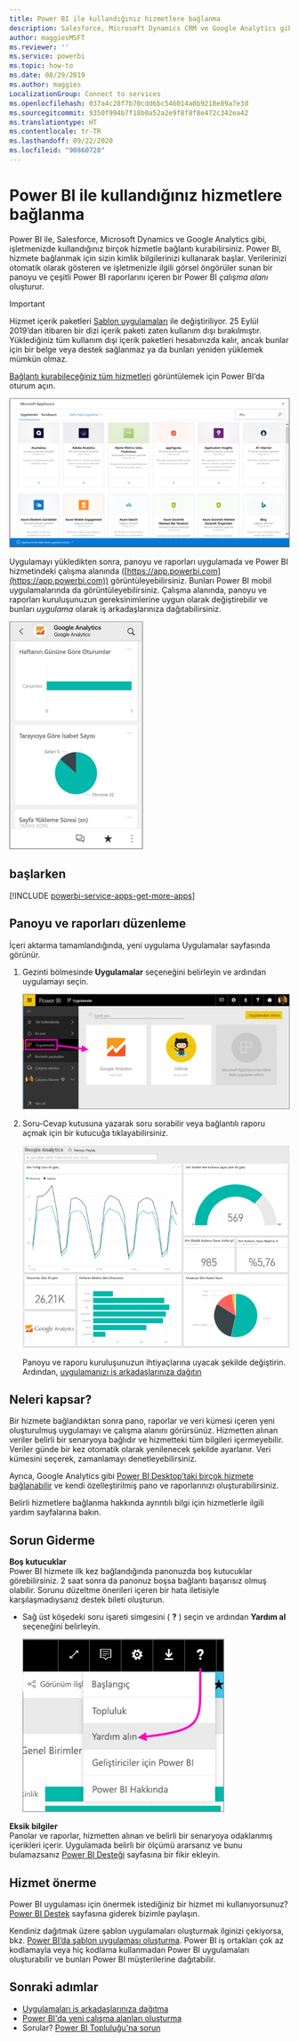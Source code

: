 ```yaml
---
title: Power BI ile kullandığınız hizmetlere bağlanma
description: Salesforce, Microsoft Dynamics CRM ve Google Analytics gibi, işletmenizde kullandığınız birçok hizmetle bağlantı kurabilirsiniz.
author: maggiesMSFT
ms.reviewer: ''
ms.service: powerbi
ms.topic: how-to
ms.date: 08/29/2019
ms.author: maggies
LocalizationGroup: Connect to services
ms.openlocfilehash: 037a4c28f7b70cdd6bc546014a0b9218e89a7e3d
ms.sourcegitcommit: 9350f994b7f18b0a52a2e9f8f8f8e472c342ea42
ms.translationtype: HT
ms.contentlocale: tr-TR
ms.lasthandoff: 09/22/2020
ms.locfileid: "90860728"
---
```

# <a name="connect-to-the-services-you-use-with-power-bi"></a>Power BI ile kullandığınız hizmetlere bağlanma
Power BI ile, Salesforce, Microsoft Dynamics ve Google Analytics gibi, işletmenizde kullandığınız birçok hizmetle bağlantı kurabilirsiniz. Power BI, hizmete bağlanmak için sizin kimlik bilgilerinizi kullanarak başlar. Verilerinizi otomatik olarak gösteren ve işletmenizle ilgili görsel öngörüler sunan bir panoyu ve çeşitli Power BI raporlarını içeren bir Power BI *çalışma alanı* oluşturur.

>[!IMPORTANT]
>Hizmet içerik paketleri [Şablon uygulamaları](./service-template-apps-overview.md) ile değiştiriliyor. 25 Eylül 2019’dan itibaren bir dizi içerik paketi zaten kullanım dışı bırakılmıştır. Yüklediğiniz tüm kullanım dışı içerik paketleri hesabınızda kalır, ancak bunlar için bir belge veya destek sağlanmaz ya da bunları yeniden yüklemek mümkün olmaz.

[Bağlantı kurabileceğiniz tüm hizmetleri](https://app.powerbi.com/getdata/services) görüntülemek için Power BI’da oturum açın. 

![AppSource uygulamaları](media/service-connect-to-services/overview.png)

Uygulamayı yükledikten sonra, panoyu ve raporları uygulamada ve Power BI hizmetindeki çalışma alanında ([https://app.powerbi.com](https://app.powerbi.com)) görüntüleyebilirsiniz. Bunları Power BI mobil uygulamalarında da görüntüleyebilirsiniz. Çalışma alanında, panoyu ve raporları kuruluşunuzun gereksinimlerine uygun olarak değiştirebilir ve bunları *uygulama* olarak iş arkadaşlarınıza dağıtabilirsiniz. 

![Power BI mobil uygulamasında Google Analytics uygulaması](media/service-connect-to-services/power-bi-service-mobile-app-240.png)

## <a name="get-started"></a>başlarken
[!INCLUDE [powerbi-service-apps-get-more-apps](../includes/powerbi-service-apps-get-more-apps.md)]

## <a name="edit-the-dashboard-and-reports"></a>Panoyu ve raporları düzenleme
İçeri aktarma tamamlandığında, yeni uygulama Uygulamalar sayfasında görünür.

1. Gezinti bölmesinde **Uygulamalar** seçeneğini belirleyin ve ardından uygulamayı seçin.
   
     ![Uygulamalar sayfası](media/service-connect-to-services/power-bi-service-apps-open-app.png)
2. Soru-Cevap kutusuna yazarak soru sorabilir veya bağlantılı raporu açmak için bir kutucuğa tıklayabilirsiniz. 
   
    ![Google Analytics panosu](media/service-connect-to-services/googleanalytics2.png)
   
    Panoyu ve raporu kuruluşunuzun ihtiyaçlarına uyacak şekilde değiştirin. Ardından, [uygulamanızı iş arkadaşlarınıza dağıtın](../collaborate-share/service-create-distribute-apps.md)

## <a name="whats-included"></a>Neleri kapsar?
Bir hizmete bağlandıktan sonra pano, raporlar ve veri kümesi içeren yeni oluşturulmuş uygulamayı ve çalışma alanını görürsünüz. Hizmetten alınan veriler belirli bir senaryoya bağlıdır ve hizmetteki tüm bilgileri içermeyebilir. Veriler günde bir kez otomatik olarak yenilenecek şekilde ayarlanır. Veri kümesini seçerek, zamanlamayı denetleyebilirsiniz.

Ayrıca, Google Analytics gibi [Power BI Desktop’taki birçok hizmete bağlanabilir](desktop-data-sources.md) ve kendi özelleştirilmiş pano ve raporlarınızı oluşturabilirsiniz.  

Belirli hizmetlere bağlanma hakkında ayrıntılı bilgi için hizmetlerle ilgili yardım sayfalarına bakın.

## <a name="troubleshooting"></a>Sorun Giderme
**Boş kutucuklar**  
Power BI hizmete ilk kez bağlandığında panonuzda boş kutucuklar görebilirsiniz. 2 saat sonra da panonuz boşsa bağlantı başarısız olmuş olabilir. Sorunu düzeltme önerileri içeren bir hata iletisiyle karşılaşmadıysanız destek bileti oluşturun.

* Sağ üst köşedeki soru işareti simgesini ( **?** ) seçin ve ardından **Yardım al** seçeneğini belirleyin.
  
    ![Yardım al simgesi](media/service-connect-to-services/power-bi-service-get-help.png)

**Eksik bilgiler**  
Panolar ve raporlar, hizmetten alınan ve belirli bir senaryoya odaklanmış içerikleri içerir. Uygulamada belirli bir ölçümü ararsanız ve bunu bulamazsanız [Power BI Desteği](https://support.powerbi.com/forums/265200-power-bi) sayfasına bir fikir ekleyin.

## <a name="suggesting-services"></a>Hizmet önerme
Power BI uygulaması için önermek istediğiniz bir hizmet mi kullanıyorsunuz? [Power BI Destek](https://support.powerbi.com/forums/265200-power-bi) sayfasına giderek bizimle paylaşın.

Kendiniz dağıtmak üzere şablon uygulamaları oluşturmak ilginizi çekiyorsa, bkz. [Power BI’da şablon uygulaması oluşturma](service-template-apps-create.md). Power BI iş ortakları çok az kodlamayla veya hiç kodlama kullanmadan Power BI uygulamaları oluşturabilir ve bunları Power BI müşterilerine dağıtabilir. 

## <a name="next-steps"></a>Sonraki adımlar
* [Uygulamaları iş arkadaşlarınıza dağıtma](../collaborate-share/service-create-distribute-apps.md)
* [Power BI'da yeni çalışma alanları oluşturma](../collaborate-share/service-create-the-new-workspaces.md)
* Sorular? [Power BI Topluluğu'na sorun](https://community.powerbi.com/)